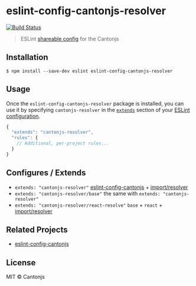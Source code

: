 # eslint-config-cantonjs-resolver

[![Build Status](https://travis-ci.org/cantonjs/eslint-config-cantonjs-resolver.svg?branch=master)](https://travis-ci.org/cantonjs/eslint-config-cantonjs-resolver)

> ESLint [shareable config](http://eslint.org/docs/developer-guide/shareable-configs.html) for the Cantonjs


## Installation

```
$ npm install --save-dev eslint eslint-config-cantonjs-resolver
```


## Usage

Once the `eslint-config-cantonjs-resolver` package is installed, you can use it by specifying `cantonjs-resolver` in the [`extends`](http://eslint.org/docs/user-guide/configuring#extending-configuration-files) section of your [ESLint configuration](http://eslint.org/docs/user-guide/configuring).

```js
{
  "extends": "cantonjs-resolver",
  "rules": {
    // Additional, per-project rules...
  }
}
```

## Configures / Extends

- `extends: "cantonjs-resolver"` [eslint-config-cantonjs](https://github.com/cantonjs/eslint-config-cantonjs) + [import/resolver](https://github.com/benmosher/eslint-plugin-import)
- `extends: "cantonjs-resolver/base"` the same with `extends: "cantonjs-resolver"`
- `extends: "cantonjs-resolver/react-resolve"` `base` + `react` + [import/resolver](https://github.com/benmosher/eslint-plugin-import)


## Related Projects

- [eslint-config-cantonjs](https://github.com/cantonjs/eslint-config-cantonjs)


## License

MIT © Cantonjs
